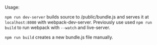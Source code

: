 Usage:

`npm run dev-server` builds source to /public/bundle.js and serves it at `localhost:8080` with webpack-dev-server. Previously use used `npm run build` to run webpack with `--watch` and live-server.

`npm run build` creates a new bundle.js file manually.